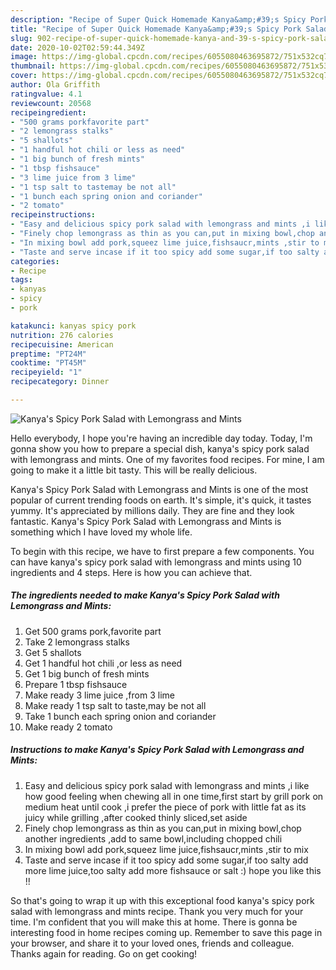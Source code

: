 ```yaml
---
description: "Recipe of Super Quick Homemade Kanya&amp;#39;s Spicy Pork Salad with Lemongrass and Mints"
title: "Recipe of Super Quick Homemade Kanya&amp;#39;s Spicy Pork Salad with Lemongrass and Mints"
slug: 902-recipe-of-super-quick-homemade-kanya-and-39-s-spicy-pork-salad-with-lemongrass-and-mints
date: 2020-10-02T02:59:44.349Z
image: https://img-global.cpcdn.com/recipes/6055080463695872/751x532cq70/kanyas-spicy-pork-salad-with-lemongrass-and-mints-recipe-main-photo.jpg
thumbnail: https://img-global.cpcdn.com/recipes/6055080463695872/751x532cq70/kanyas-spicy-pork-salad-with-lemongrass-and-mints-recipe-main-photo.jpg
cover: https://img-global.cpcdn.com/recipes/6055080463695872/751x532cq70/kanyas-spicy-pork-salad-with-lemongrass-and-mints-recipe-main-photo.jpg
author: Ola Griffith
ratingvalue: 4.1
reviewcount: 20568
recipeingredient:
- "500 grams porkfavorite part"
- "2 lemongrass stalks"
- "5 shallots"
- "1 handful hot chili or less as need"
- "1 big bunch of fresh mints"
- "1 tbsp fishsauce"
- "3 lime juice from 3 lime"
- "1 tsp salt to tastemay be not all"
- "1 bunch each spring onion and coriander"
- "2 tomato"
recipeinstructions:
- "Easy and delicious spicy pork salad with lemongrass and mints ,i like how good feeling when chewing all in one time,first start by grill pork on medium heat until cook ,i prefer the piece of pork with little fat as its juicy while grilling ,after cooked thinly sliced,set aside"
- "Finely chop lemongrass as thin as you can,put in mixing bowl,chop another ingredients ,add to same bowl,including chopped chili"
- "In mixing bowl add pork,squeez lime juice,fishsaucr,mints ,stir to mix"
- "Taste and serve incase if it too spicy add some sugar,if too salty add more lime juice,too salty add more fishsauce or salt :) hope you like this !!"
categories:
- Recipe
tags:
- kanyas
- spicy
- pork

katakunci: kanyas spicy pork 
nutrition: 276 calories
recipecuisine: American
preptime: "PT24M"
cooktime: "PT45M"
recipeyield: "1"
recipecategory: Dinner

---
```



![Kanya&#39;s Spicy Pork Salad with Lemongrass and Mints](https://img-global.cpcdn.com/recipes/6055080463695872/751x532cq70/kanyas-spicy-pork-salad-with-lemongrass-and-mints-recipe-main-photo.jpg)

Hello everybody, I hope you're having an incredible day today. Today, I'm gonna show you how to prepare a special dish, kanya&#39;s spicy pork salad with lemongrass and mints. One of my favorites food recipes. For mine, I am going to make it a little bit tasty. This will be really delicious.



Kanya&#39;s Spicy Pork Salad with Lemongrass and Mints is one of the most popular of current trending foods on earth. It's simple, it's quick, it tastes yummy. It's appreciated by millions daily. They are fine and they look fantastic. Kanya&#39;s Spicy Pork Salad with Lemongrass and Mints is something which I have loved my whole life.


To begin with this recipe, we have to first prepare a few components. You can have kanya&#39;s spicy pork salad with lemongrass and mints using 10 ingredients and 4 steps. Here is how you can achieve that.

<!--inarticleads1-->

##### The ingredients needed to make Kanya&#39;s Spicy Pork Salad with Lemongrass and Mints:

1. Get 500 grams pork,favorite part
1. Take 2 lemongrass stalks
1. Get 5 shallots
1. Get 1 handful hot chili ,or less as need
1. Get 1 big bunch of fresh mints
1. Prepare 1 tbsp fishsauce
1. Make ready 3 lime juice ,from 3 lime
1. Make ready 1 tsp salt to taste,may be not all
1. Take 1 bunch each spring onion and coriander
1. Make ready 2 tomato




<!--inarticleads2-->

##### Instructions to make Kanya&#39;s Spicy Pork Salad with Lemongrass and Mints:

1. Easy and delicious spicy pork salad with lemongrass and mints ,i like how good feeling when chewing all in one time,first start by grill pork on medium heat until cook ,i prefer the piece of pork with little fat as its juicy while grilling ,after cooked thinly sliced,set aside
1. Finely chop lemongrass as thin as you can,put in mixing bowl,chop another ingredients ,add to same bowl,including chopped chili
1. In mixing bowl add pork,squeez lime juice,fishsaucr,mints ,stir to mix
1. Taste and serve incase if it too spicy add some sugar,if too salty add more lime juice,too salty add more fishsauce or salt :) hope you like this !!




So that's going to wrap it up with this exceptional food kanya&#39;s spicy pork salad with lemongrass and mints recipe. Thank you very much for your time. I'm confident that you will make this at home. There is gonna be interesting food in home recipes coming up. Remember to save this page in your browser, and share it to your loved ones, friends and colleague. Thanks again for reading. Go on get cooking!
